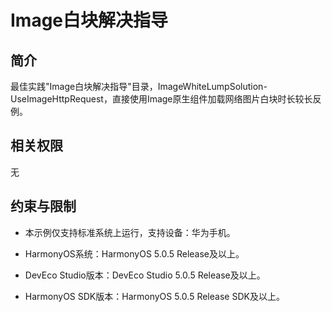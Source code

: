 ﻿# Image白块解决指导

## 简介
最佳实践"Image白块解决指导"目录，ImageWhiteLumpSolution-UseImageHttpRequest，直接使用Image原生组件加载网络图片白块时长较长反例。

## 相关权限
无

## 约束与限制
* 本示例仅支持标准系统上运行，支持设备：华为手机。

* HarmonyOS系统：HarmonyOS 5.0.5 Release及以上。

* DevEco Studio版本：DevEco Studio 5.0.5 Release及以上。

* HarmonyOS SDK版本：HarmonyOS 5.0.5 Release SDK及以上。